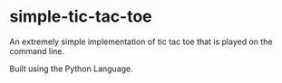 # simple-tic-tac-toe
An extremely simple implementation of tic tac toe that is played on the command line.

Built using the Python Language.
